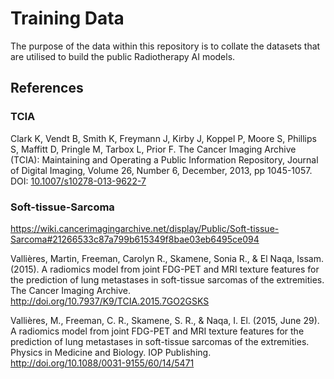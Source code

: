 # Training Data

The purpose of the data within this repository is to collate the datasets that
are utilised to build the public Radiotherapy AI models.

## References

### TCIA

Clark K, Vendt B, Smith K, Freymann J, Kirby J, Koppel P, Moore S, Phillips S, Maffitt D, Pringle M, Tarbox L, Prior F. The Cancer Imaging Archive (TCIA): Maintaining and Operating a Public Information Repository, Journal of Digital Imaging, Volume 26, Number 6, December, 2013, pp 1045-1057. DOI: [10.1007/s10278-013-9622-7](https://doi.org/10.1007/s10278-013-9622-7)

### Soft-tissue-Sarcoma

<https://wiki.cancerimagingarchive.net/display/Public/Soft-tissue-Sarcoma#21266533c87a799b615349f8bae03eb6495ce094>

Vallières, Martin, Freeman, Carolyn R., Skamene, Sonia R., & El Naqa, Issam. (2015). A radiomics model from joint FDG-PET and MRI texture features for the prediction of lung metastases in soft-tissue sarcomas of the extremities. The Cancer Imaging Archive. http://doi.org/10.7937/K9/TCIA.2015.7GO2GSKS

Vallières, M., Freeman, C. R., Skamene, S. R., & Naqa, I. El. (2015, June 29). A radiomics model from joint FDG-PET and MRI texture features for the prediction of lung metastases in soft-tissue sarcomas of the extremities. Physics in Medicine and Biology. IOP Publishing. http://doi.org/10.1088/0031-9155/60/14/5471
